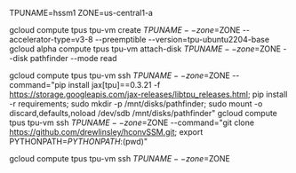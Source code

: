 TPUNAME=hssm1
ZONE=us-central1-a

gcloud compute tpus tpu-vm create $TPUNAME --zone=$ZONE --accelerator-type=v3-8 --preemptible --version=tpu-ubuntu2204-base
gcloud alpha compute tpus tpu-vm attach-disk $TPUNAME --zone=$ZONE --disk pathfinder --mode read

gcloud compute tpus tpu-vm ssh $TPUNAME --zone=$ZONE --command="pip install jax[tpu]==0.3.21 -f https://storage.googleapis.com/jax-releases/libtpu_releases.html; pip install -r requirements; sudo mkdir -p /mnt/disks/pathfinder; sudo mount -o discard,defaults,noload  /dev/sdb /mnt/disks/pathfinder"
gcloud compute tpus tpu-vm ssh $TPUNAME --zone=$ZONE --command="git clone https://github.com/drewlinsley/hconvSSM.git; export PYTHONPATH=$PYTHONPATH:$(pwd)"

gcloud compute tpus tpu-vm ssh $TPUNAME --zone=$ZONE


